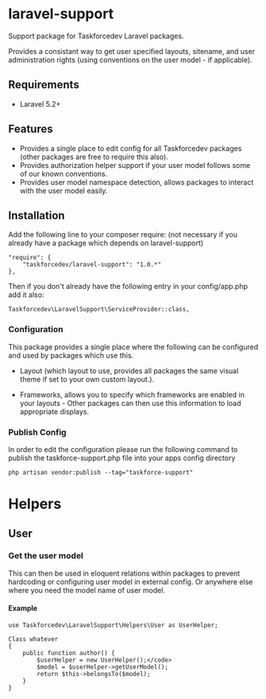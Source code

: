 # laravel-support
Support package for Taskforcedev Laravel packages.

Provides a consistant way to get user specified layouts, sitename, and user administration rights (using conventions on the user model - if applicable).

## Requirements

- Laravel 5.2+

## Features
- Provides a single place to edit config for all Taskforcedev packages (other packages are free to require this also).
- Provides authorization helper support if your user model follows some of our known conventions.
- Provides user model namespace detection, allows packages to interact with the user model easily.

## Installation

Add the following line to your composer require: (not necessary if you already have a package which depends on laravel-support)

    "require": {
        "taskforcedev/laravel-support": "1.0.*"
    },

Then if you don't already have the following entry in your config/app.php add it also:

    Taskforcedev\LaravelSupport\ServiceProvider::class,


### Configuration
This package provides a single place where the following can be configured and used by packages which use this.

- Layout (which layout to use, provides all packages the same visual theme if set to your own custom layout.).

- Frameworks, allows you to specify which frameworks are enabled in your layouts - Other packages can then use this information to load appropriate displays.

### Publish Config
In order to edit the configuration please run the following command to publish the taskforce-support.php file into your apps config directory

<code>php artisan vendor:publish --tag="taskforce-support"</code>

# Helpers
## User
### Get the user model
This can then be used in eloquent relations within packages to prevent hardcoding or configuring user model in external config.  Or anywhere else where you need the model name of user model.

#### Example
    use Taskforcedev\LaravelSupport\Helpers\User as UserHelper;

    Class whatever
    {
        public function author() {
            $userHelper = new UserHelper();</code>
            $model = $userHelper->getUserModel();
            return $this->belongsTo($model);
        }
    }
